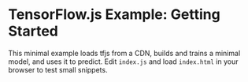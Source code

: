 # TensorFlow.js Example: Getting Started

This minimal example loads tfjs from a CDN, builds and trains a minimal model,
and uses it to predict.  Edit `index.js` and load `index.html` in your
browser to test small snippets.
